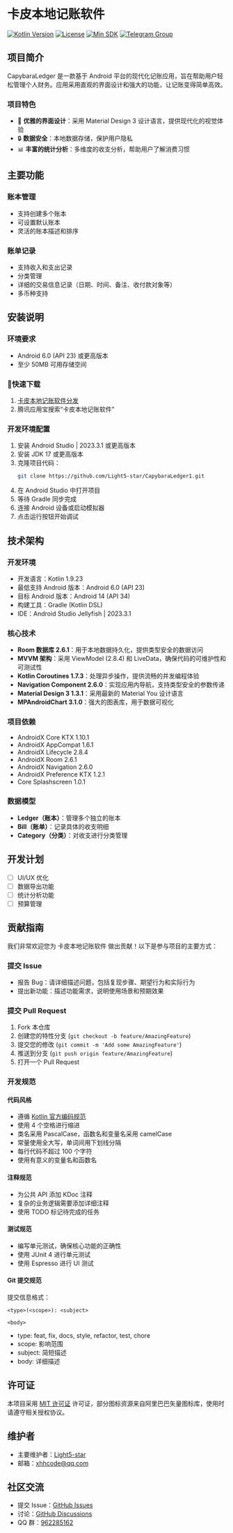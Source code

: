 # 卡皮本地记账软件

[![Kotlin Version](https://img.shields.io/badge/Kotlin-1.9.23-purple?logo=kotlin)](https://kotlinlang.org/)
[![License](https://img.shields.io/badge/License-MIT-green)](LICENSE)
[![Min SDK](https://img.shields.io/badge/Min%20SDK-23-orange)](https://developer.android.com/about/versions/marshmallow)
[![Telegram Group](https://img.shields.io/badge/QQ群-962285162-blue?logo=tencent-qq)](http://qm.qq.com/cgi-bin/qm/qr?_wv=1027&k=K0gSvdTlO47PADHVtNb359_k4-8cQWdJ)

## 项目简介

CapybaraLedger 是一款基于 Android 平台的现代化记账应用，旨在帮助用户轻松管理个人财务。应用采用直观的界面设计和强大的功能，让记账变得简单高效。

### 项目特色

- 🎨 **优雅的界面设计**：采用 Material Design 3 设计语言，提供现代化的视觉体验
- 🔒 **数据安全**：本地数据存储，保护用户隐私
- 📊 **丰富的统计分析**：多维度的收支分析，帮助用户了解消费习惯

## 主要功能

### 账本管理

- 支持创建多个账本
- 可设置默认账本
- 灵活的账本描述和排序

### 账单记录

- 支持收入和支出记录
- 分类管理
- 详细的交易信息记录（日期、时间、备注、收付款对象等）
- 多币种支持

## 安装说明

### 环境要求

- Android 6.0 (API 23) 或更高版本
- 至少 50MB 可用存储空间

### 🚀快速下载

1. [卡皮本地记账软件分发](https://www.pgyer.com/cpledger)
2. 腾讯应用宝搜索“卡皮本地记账软件”

### 开发环境配置

1. 安装 Android Studio | 2023.3.1 或更高版本
2. 安装 JDK 17 或更高版本
3. 克隆项目代码：
   ```bash
   git clone https://github.com/Light5-star/CapybaraLedger1.git
   ```
4. 在 Android Studio 中打开项目
5. 等待 Gradle 同步完成
6. 连接 Android 设备或启动模拟器
7. 点击运行按钮开始调试

## 技术架构

### 开发环境

- 开发语言：Kotlin 1.9.23
- 最低支持 Android 版本：Android 6.0 (API 23)
- 目标 Android 版本：Android 14 (API 34)
- 构建工具：Gradle (Kotlin DSL)
- IDE：Android Studio Jellyfish | 2023.3.1

### 核心技术

- **Room 数据库 2.6.1**：用于本地数据持久化，提供类型安全的数据访问
- **MVVM 架构**：采用 ViewModel (2.8.4) 和 LiveData，确保代码的可维护性和可测试性
- **Kotlin Coroutines 1.7.3**：处理异步操作，提供流畅的并发编程体验
- **Navigation Component 2.6.0**：实现应用内导航，支持类型安全的参数传递
- **Material Design 3 1.3.1**：采用最新的 Material You 设计语言
- **MPAndroidChart 3.1.0**：强大的图表库，用于数据可视化

### 项目依赖

- AndroidX Core KTX 1.10.1
- AndroidX AppCompat 1.6.1
- AndroidX Lifecycle 2.8.4
- AndroidX Room 2.6.1
- AndroidX Navigation 2.6.0
- AndroidX Preference KTX 1.2.1
- Core Splashscreen 1.0.1

### 数据模型

- **Ledger（账本）**：管理多个独立的账本
- **Bill（账单）**：记录具体的收支明细
- **Category（分类）**：对收支进行分类管理

## 开发计划

- [ ] UI/UX 优化
- [ ] 数据导出功能
- [ ] 统计分析功能
- [ ] 预算管理

## 贡献指南

我们非常欢迎您为 卡皮本地记账软件 做出贡献！以下是参与项目的主要方式：

### 提交 Issue

- 报告 Bug：请详细描述问题，包括复现步骤、期望行为和实际行为
- 提出新功能：描述功能需求，说明使用场景和预期效果

### 提交 Pull Request

1. Fork 本仓库
2. 创建您的特性分支 (`git checkout -b feature/AmazingFeature`)
3. 提交您的修改 (`git commit -m 'Add some AmazingFeature'`)
4. 推送到分支 (`git push origin feature/AmazingFeature`)
5. 打开一个 Pull Request

### 开发规范

#### 代码风格

- 遵循 [Kotlin 官方编码规范](https://kotlinlang.org/docs/coding-conventions.html)
- 使用 4 个空格进行缩进
- 类名采用 PascalCase，函数名和变量名采用 camelCase
- 常量使用全大写，单词间用下划线分隔
- 每行代码不超过 100 个字符
- 使用有意义的变量名和函数名

#### 注释规范

- 为公共 API 添加 KDoc 注释
- 复杂的业务逻辑需要添加详细注释
- 使用 TODO 标记待完成的任务

#### 测试规范

- 编写单元测试，确保核心功能的正确性
- 使用 JUnit 4 进行单元测试
- 使用 Espresso 进行 UI 测试

#### Git 提交规范

提交信息格式：

```
<type>(<scope>): <subject>

<body>
```

- type: feat, fix, docs, style, refactor, test, chore
- scope: 影响范围
- subject: 简短描述
- body: 详细描述

## 许可证
本项目采用 [MIT 许可证](LICENSE)  许可证，部分图标资源来自阿里巴巴矢量图标库，使用时请遵守相关授权协议。

## 维护者

- 主要维护者：[Light5-star](https://github.com/Light5-star)
- 邮箱：xhhcode@qq.com

## 社区交流

- 提交 Issue：[GitHub Issues](https://github.com/Light5-star/capybaraledger1/issues)
- 讨论：[GitHub Discussions](https://github.com/Light5-star/capybaraledger1/discussions)
- QQ 群：[962285162](http://qm.qq.com/cgi-bin/qm/qr?_wv=1027&k=K0gSvdTlO47PADHVtNb359_k4-8cQWdJ&authKey=RsLmfgHmJGak64CeoXo22gnLhaUBPyohrpkS7%2FrylfrGSqZZ82BNE9hl6r4BDfAu&noverify=0&group_code=962285162)
